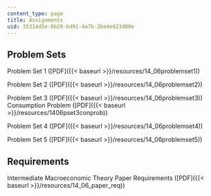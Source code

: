 ```yaml
---
content_type: page
title: Assignments
uid: 35314d5e-0b29-bd91-4a7b-2be4e823d00e
---
```


Problem Sets
------------

Problem Set 1 ([PDF]({{< baseurl >}}/resources/14_06problemset1))

Problem Set 2 ([PDF]({{< baseurl >}}/resources/14_06problemset2))

Problem Set 3 ([PDF]({{< baseurl >}}/resources/14_06problemset3))  
Consumption Problem ([PDF]({{< baseurl >}}/resources/1406pset3conprob))

Problem Set 4 ([PDF]({{< baseurl >}}/resources/14_06problemset4))

Problem Set 5 ([PDF]({{< baseurl >}}/resources/14_06problemset5))

Requirements
------------

Intermediate Macroeconomic Theory Paper Requirements ([PDF]({{< baseurl >}}/resources/14_06_paper_req))